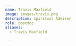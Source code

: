 ```yaml
---
name: Travis Maxfield
image: images/travis.png
description: Spiritual Adviser
role: postdoc
aliases:
  - Travis Maxfield

---
```

